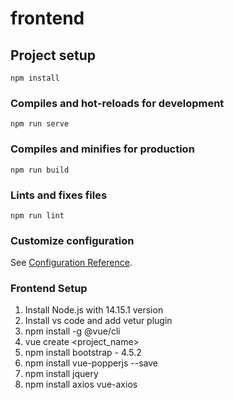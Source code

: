 # frontend

## Project setup
```
npm install
```

### Compiles and hot-reloads for development
```
npm run serve
```

### Compiles and minifies for production
```
npm run build
```

### Lints and fixes files
```
npm run lint
```

### Customize configuration
See [Configuration Reference](https://cli.vuejs.org/config/).

### Frontend Setup
1) Install Node.js with 14.15.1 version
2) Install vs code and add vetur plugin
3) npm install -g @vue/cli
4) vue create <project_name>
5) npm install bootstrap - 4.5.2 
7) npm install vue-popperjs --save
8) npm install jquery
9) npm install axios vue-axios